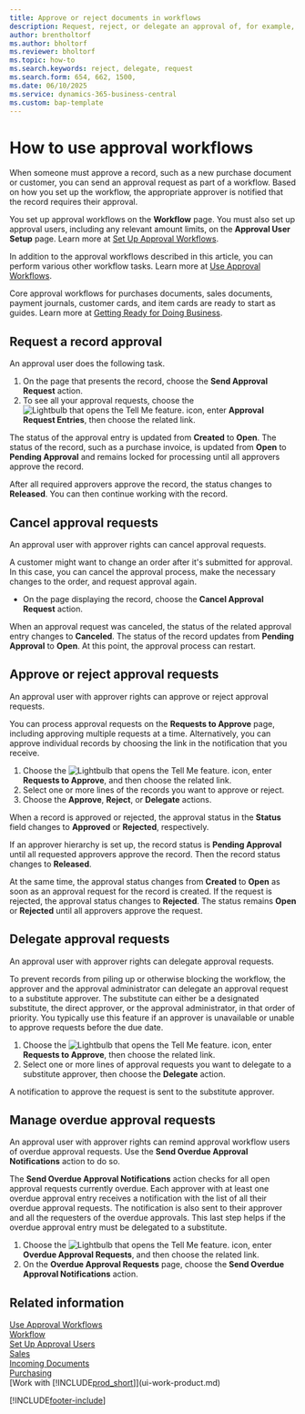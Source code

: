 ```yaml
---
title: Approve or reject documents in workflows
description: Request, reject, or delegate an approval of, for example, a purchase or sales document, as part of a workflow.
author: brentholtorf
ms.author: bholtorf
ms.reviewer: bholtorf
ms.topic: how-to
ms.search.keywords: reject, delegate, request
ms.search.form: 654, 662, 1500, 
ms.date: 06/10/2025
ms.service: dynamics-365-business-central
ms.custom: bap-template
---
```

# How to use approval workflows

When someone must approve a record, such as a new purchase document or customer, you can send an approval request as part of a workflow. Based on how you set up the workflow, the appropriate approver is notified that the record requires their approval.

You set up approval workflows on the **Workflow** page. You must also set up approval users, including any relevant amount limits, on the **Approval User Setup** page. Learn more at [Set Up Approval Workflows](across-set-up-workflows.md).  

In addition to the approval workflows described in this article, you can perform various other workflow tasks. Learn more at [Use Approval Workflows](across-use-workflows.md).

Core approval workflows for purchases documents, sales documents, payment journals, customer cards, and item cards are ready to start as guides. Learn more at [Getting Ready for Doing Business](ui-get-ready-business.md).

## Request a record approval

An approval user does the following task.

1. On the page that presents the record, choose the **Send Approval Request** action.
2. To see all your approval requests, choose the ![Lightbulb that opens the Tell Me feature.](media/ui-search/search_small.png "Tell me what you want to do") icon, enter **Approval Request Entries**, then choose the related link.  

The status of the approval entry is updated from **Created** to **Open**. The status of the record, such as a purchase invoice, is updated from **Open** to **Pending Approval** and remains locked for processing until all approvers approve the record.

After all required approvers approve the record, the status changes to **Released**. You can then continue working with the record.

## Cancel approval requests

An approval user with approver rights can cancel approval requests.

A customer might want to change an order after it's submitted for approval. In this case, you can cancel the approval process, make the necessary changes to the order, and request approval again.

- On the page displaying the record, choose the **Cancel Approval Request** action.

When an approval request was canceled, the status of the related approval entry changes to **Canceled**. The status of the record updates from **Pending Approval** to **Open**. At this point, the approval process can restart.

## Approve or reject approval requests

An approval user with approver rights can approve or reject approval requests.

You can process approval requests on the **Requests to Approve** page, including approving multiple requests at a time. Alternatively, you can approve individual records by choosing the link in the notification that you receive.

1. Choose the ![Lightbulb that opens the Tell Me feature.](media/ui-search/search_small.png "Tell me what you want to do") icon, enter **Requests to Approve**, and then choose the related link.
2. Select one or more lines of the records you want to approve or reject.
3. Choose the **Approve**, **Reject**, or **Delegate** actions.

When a record is approved or rejected, the approval status in the **Status** field changes to **Approved** or **Rejected**, respectively.

If an approver hierarchy is set up, the record status is **Pending Approval** until all requested approvers approve the record. Then the record status changes to **Released**.

At the same time, the approval status changes from **Created** to **Open** as soon as an approval request for the record is created. If the request is rejected, the approval status changes to **Rejected**. The status remains **Open** or **Rejected** until all approvers approve the request.

## Delegate approval requests

An approval user with approver rights can delegate approval requests.

To prevent records from piling up or otherwise blocking the workflow, the approver and the approval administrator can delegate an approval request to a substitute approver. The substitute can either be a designated substitute, the direct approver, or the approval administrator, in that order of priority. You typically use this feature if an approver is unavailable or unable to approve requests before the due date.

1. Choose the ![Lightbulb that opens the Tell Me feature.](media/ui-search/search_small.png "Tell me what you want to do") icon, enter **Requests to Approve**, then choose the related link.
2. Select one or more lines of approval requests you want to delegate to a substitute approver, then choose the **Delegate** action.

A notification to approve the request is sent to the substitute approver.

## Manage overdue approval requests

An approval user with approver rights can remind approval workflow users of overdue approval requests. Use the **Send Overdue Approval Notifications** action to do so.

The **Send Overdue Approval Notifications** action checks for all open approval requests currently overdue. Each approver with at least one overdue approval entry receives a notification with the list of all their overdue approval requests. The notification is also sent to their approver and all the requesters of the overdue approvals. This last step helps if the overdue approval entry must be delegated to a substitute.

1. Choose the ![Lightbulb that opens the Tell Me feature.](media/ui-search/search_small.png "Tell me what you want to do") icon, enter **Overdue Approval Requests**, and then choose the related link.
2. On the **Overdue Approval Requests** page, choose the **Send Overdue Approval Notifications** action.

## Related information

[Use Approval Workflows](across-use-workflows.md)  
[Workflow](across-workflow.md)  
[Set Up Approval Users](across-how-to-set-up-approval-users.md)  
[Sales](sales-manage-sales.md)  
[Incoming Documents](across-income-documents.md)  
[Purchasing](purchasing-manage-purchasing.md)  
[Work with [!INCLUDE[prod_short](includes/prod_short.md)]](ui-work-product.md)  

[!INCLUDE[footer-include](includes/footer-banner.md)]
